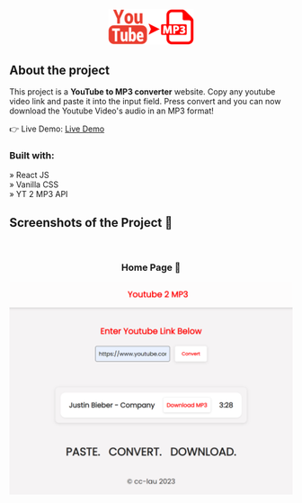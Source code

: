 <div align="center"><img src="./src/Assests/Images/Youtube-to-mp3.png" style="width:30%"> </div>

<h2>About the project</h2>

  <p>This project is a <b>YouTube to MP3 converter</b> website. Copy any youtube video link and paste it into the input field. Press convert and you can now download the Youtube Video's audio in an MP3 format!</p>

👉 Live Demo: <a href="https://cc-lau.github.io/yt-2-mp3/">Live Demo</a>

<h3>Built with:</h3>

» React JS <br>
» Vanilla CSS <br>
» YT 2 MP3 API

<h2>Screenshots of the Project 📸</h2>
<br>
<h3 align="center">Home Page 🏡</h3>

<div>
<img src="./src/Assests/Images/youtube-project.png"/>

</div>
